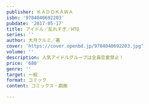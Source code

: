```yaml
---
publisher: ＫＡＤＯＫＡＷＡ
isbn: '9784040692203'
pubdate: '2017-05-17'
title: アイドル／乱れすぎ／HTD
series: ''
author: 大月クルミ／著
cover: 'https://cover.openbd.jp/9784040692203.jpg'
volume: ''
description: 人気アイドルグループは全員恋愛禁止！
price: '680'
genre: ''
target: 一般
format: コミック
content: コミックス・劇画

---
```

